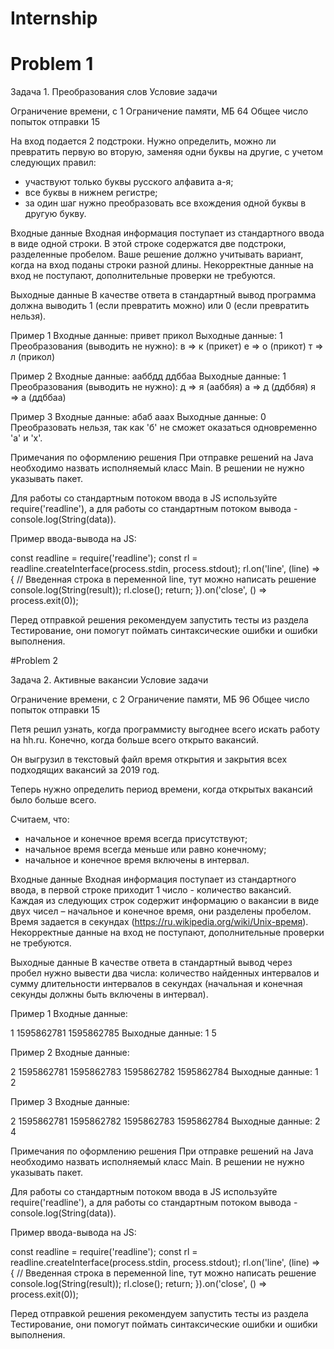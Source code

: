 # Internship
# Problem 1

Задача 1. Преобразования слов
Условие задачи

Ограничение времени, с	1
Ограничение памяти, МБ	64
Общее число попыток отправки	15

На вход подается 2 подстроки. Нужно определить, можно ли превратить первую во вторую, заменяя одни буквы на другие, с учетом следующих правил:

- участвуют только буквы русского алфавита а-я;
- все буквы в нижнем регистре;
- за один шаг нужно преобразовать все вхождения одной буквы в другую букву.

Входные данные
Входная информация поступает из стандартного ввода в виде одной строки. В этой строке содержатся две подстроки, разделенные пробелом. Ваше решение должно учитывать вариант, когда на вход поданы строки разной длины. Некорректные данные на вход не поступают, дополнительные проверки не требуются.


Выходные данные
В качестве ответа в стандартный вывод программа должна выводить 1 (если превратить можно) или 0 (если превратить нельзя).


Пример 1
Входные данные: привет прикол
Выходные данные: 1
Преобразования (выводить не нужно):
в ⇒ к (прикет)
е ⇒ о (прикот)
т ⇒ л (прикол)


Пример 2
Входные данные: ааббдд ддббаа
Выходные данные: 1
Преобразования (выводить не нужно):
д ⇒ я (ааббяя)
а ⇒ д (ддббяя)
я ⇒ а (ддббаа)


Пример 3
Входные данные: абаб ааах
Выходные данные: 0
Преобразовать нельзя, так как 'б' не сможет оказаться одновременно 'а' и 'х'.


Примечания по оформлению решения
При отправке решений на Java необходимо назвать исполняемый класс Main. В решении не нужно указывать пакет.

Для работы со стандартным потоком ввода в JS используйте require('readline'), а для работы со стандартным потоком вывода - console.log(String(data)).


Пример ввода-вывода на JS:

const readline = require('readline');
const rl = readline.createInterface(process.stdin, process.stdout);
rl.on('line', (line) => {
    // Введенная строка в переменной line, тут можно написать решение
    console.log(String(result));
    rl.close();
    return;
}).on('close', () => process.exit(0));

Перед отправкой решения рекомендуем запустить тесты из раздела Тестирование, они помогут поймать синтаксические ошибки и ошибки выполнения.


#Problem 2

Задача 2. Активные вакансии
Условие задачи

Ограничение времени, с	2
Ограничение памяти, МБ	96
Общее число попыток отправки	15

Петя решил узнать, когда программисту выгоднее всего искать работу на hh.ru. Конечно, когда больше всего открыто вакансий.

Он выгрузил в текстовый файл время открытия и закрытия всех подходящих вакансий за 2019 год.

Теперь нужно определить период времени, когда открытых вакансий было больше всего.

Считаем, что:

- начальное и конечное время всегда присутствуют;
- начальное время всегда меньше или равно конечному;
- начальное и конечное время включены в интервал.

Входные данные
Входная информация поступает из стандартного ввода, в первой строке приходит 1 число - количество вакансий. Каждая из следующих строк содержит информацию о вакансии в виде двух чисел – начальное и конечное время, они разделены пробелом. Время задается в секундах (https://ru.wikipedia.org/wiki/Unix-время). Некорректные данные на вход не поступают, дополнительные проверки не требуются.


Выходные данные
В качестве ответа в стандартный вывод через пробел нужно вывести два числа: количество найденных интервалов и сумму длительности интервалов в секундах (начальная и конечная секунды должны быть включены в интервал).


Пример 1
Входные данные:

1
1595862781 1595862785
Выходные данные: 1 5


Пример 2
Входные данные:

2
1595862781 1595862783
1595862782 1595862784
Выходные данные: 1 2


Пример 3
Входные данные:

2
1595862781 1595862782
1595862783 1595862784
Выходные данные: 2 4


Примечания по оформлению решения
При отправке решений на Java необходимо назвать исполняемый класс Main. В решении не нужно указывать пакет.

Для работы со стандартным потоком ввода в JS используйте require('readline'), а для работы со стандартным потоком вывода - console.log(String(data)).


Пример ввода-вывода на JS:

const readline = require('readline');
const rl = readline.createInterface(process.stdin, process.stdout);
rl.on('line', (line) => {
    // Введенная строка в переменной line, тут можно написать решение
    console.log(String(result));
    rl.close();
    return;
}).on('close', () => process.exit(0));

Перед отправкой решения рекомендуем запустить тесты из раздела Тестирование, они помогут поймать синтаксические ошибки и ошибки выполнения.
